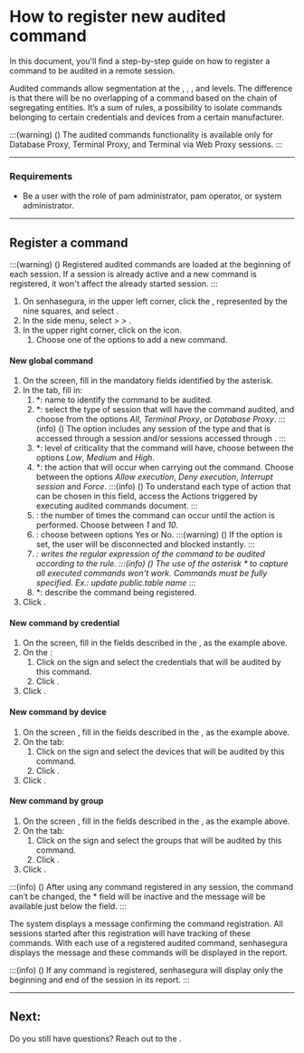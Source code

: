 # How to register new audited command 

In this document, you'll find a step-by-step guide on how to register a command to be audited in a remote session.

Audited commands allow segmentation at the , , , and  levels. The difference is that there will be no overlapping of a command based on the chain of segregating entities. It’s a sum of rules, a possibility to isolate commands belonging to certain credentials and devices from a certain manufacturer.


:::(warning) ()
The audited commands functionality is available only for Database Proxy, Terminal Proxy, and Terminal via Web Proxy sessions.
:::

---
### Requirements

* Be a user with the role of pam administrator, pam operator, or system administrator.

---
## Register a command
:::(warning) ()
Registered audited commands are loaded at the beginning of each session. If a session is already active and a new command is registered, it won't affect the already started session.
:::

1. On senhasegura, in the upper left corner, click the , represented by the nine squares, and select .
2. In the side menu, select  >  > .
3. In the upper right corner, click on the  icon.
    1. Choose one of the options to add a new command.

#### New global command

1. On the  screen, fill in the mandatory fields identified by the asterisk.
2. In the  tab, fill in:
    1. *: name to identify the command to be audited.
    2. *: select the type of session that will have the command audited, and choose from the options *All*, *Terminal Proxy*, or *Database Proxy*.
        :::(info) ()
        The option  includes any session of the type  and  that is accessed through a session  and/or sessions accessed through .
        :::
    3. *: level of criticality that the command will have, choose between the options *Low*, *Medium* and *High*.
    4. *: the action that will occur when carrying out the command. Choose between the options *Allow execution*, *Deny execution*, *Interrupt session* and *Force*.
        :::(info) ()
        To understand each type of action that can be chosen in this field, access the Actions triggered by executing audited commands document.
        :::
    5. : the number of times the command can occur until the action is performed. Choose between *1* and *10*.
    6. : choose between options Yes or No.
        :::(warning) ()
        If the  option is set, the user will be disconnected and blocked instantly.
        :::
    8. *: writes the regular expression of the command to be audited according to the rule.
        :::(info) ()
        The use of the asterisk * to capture all executed commands won't work. Commands must be fully specified. Ex.: update public\.table name*
        :::
    8. *: describe the command being registered.
3. Click .

#### New command by credential

1. On the  screen, fill in the fields described in the , as the example above.
2. On the :
    1. Click on the  sign and select the credentials that will be audited by this command.
    2. Click .
3. Click .

#### New command by device

1. On the screen , fill in the fields described in the , as the example above.
2. On the  tab:
    1. Click on the  sign and select the devices that will be audited by this command.
    2. Click .
3. Click .

#### New command by group

1. On the screen , fill in the fields described in the , as the example above.
2. On the  tab:
    1. Click on the  sign and select the groups that will be audited by this command.
    2. Click .
3. Click .

:::(info) ()
After using any command registered in any session, the command can’t be changed, the * field will be inactive and the message  will be available just below the field.
:::

The system displays a message confirming the command registration. All sessions started after this registration will have tracking of these commands. With each use of a registered audited command, senhasegura displays the message  and these commands will be displayed in the  report.

:::(info) ()
If any command is registered, senhasegura will display only the beginning and end of the session in its  report.
:::


---
## Next:





Do you still have questions? Reach out to the .